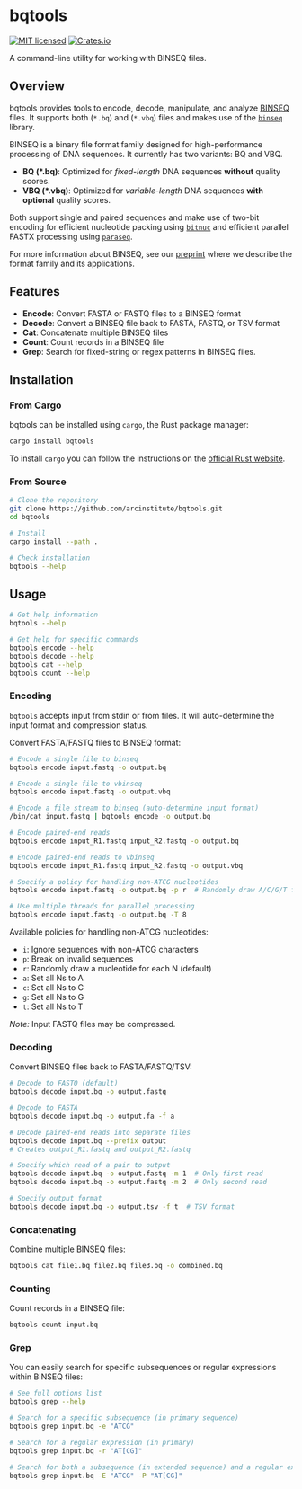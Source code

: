 # bqtools

[![MIT licensed](https://img.shields.io/badge/license-MIT-blue.svg)](./LICENSE.md)
[![Crates.io](https://img.shields.io/crates/d/bqtools?color=orange&label=crates.io)](https://crates.io/crates/bqtools)

A command-line utility for working with BINSEQ files.

## Overview

bqtools provides tools to encode, decode, manipulate, and analyze [BINSEQ](https://github.com/arcinstitute/binseq) files.
It supports both (`*.bq`) and (`*.vbq`) files and makes use of the [`binseq`](https://crates.io/crates/binseq) library.

BINSEQ is a binary file format family designed for high-performance processing of DNA sequences.
It currently has two variants: BQ and VBQ.

- **BQ (\*.bq)**: Optimized for _fixed-length_ DNA sequences **without** quality scores.
- **VBQ (\*.vbq)**: Optimized for _variable-length_ DNA sequences **with optional** quality scores.

Both support single and paired sequences and make use of two-bit encoding for efficient nucleotide packing using [`bitnuc`](https://crates.io/crates/bitnuc) and efficient parallel FASTX processing using [`paraseq`](https://crates.io/crates/paraseq).

For more information about BINSEQ, see our [preprint](https://www.biorxiv.org/content/10.1101/2025.04.08.647863v1) where we describe the format family and its applications.

## Features

- **Encode**: Convert FASTA or FASTQ files to a BINSEQ format
- **Decode**: Convert a BINSEQ file back to FASTA, FASTQ, or TSV format
- **Cat**: Concatenate multiple BINSEQ files
- **Count**: Count records in a BINSEQ file
- **Grep**: Search for fixed-string or regex patterns in BINSEQ files.

## Installation

### From Cargo

bqtools can be installed using `cargo`, the Rust package manager:

```bash
cargo install bqtools
```

To install `cargo` you can follow the instructions on the [official Rust website](https://www.rust-lang.org/tools/install).

### From Source

```bash
# Clone the repository
git clone https://github.com/arcinstitute/bqtools.git
cd bqtools

# Install
cargo install --path .

# Check installation
bqtools --help
```

## Usage

```bash
# Get help information
bqtools --help

# Get help for specific commands
bqtools encode --help
bqtools decode --help
bqtools cat --help
bqtools count --help
```

### Encoding

`bqtools` accepts input from stdin or from files.
It will auto-determine the input format and compression status.

Convert FASTA/FASTQ files to BINSEQ format:

```bash
# Encode a single file to binseq
bqtools encode input.fastq -o output.bq

# Encode a single file to vbinseq
bqtools encode input.fastq -o output.vbq

# Encode a file stream to binseq (auto-determine input format)
/bin/cat input.fastq | bqtools encode -o output.bq

# Encode paired-end reads
bqtools encode input_R1.fastq input_R2.fastq -o output.bq

# Encode paired-end reads to vbinseq
bqtools encode input_R1.fastq input_R2.fastq -o output.vbq

# Specify a policy for handling non-ATCG nucleotides
bqtools encode input.fastq -o output.bq -p r  # Randomly draw A/C/G/T for each N

# Use multiple threads for parallel processing
bqtools encode input.fastq -o output.bq -T 8
```

Available policies for handling non-ATCG nucleotides:

- `i`: Ignore sequences with non-ATCG characters
- `p`: Break on invalid sequences
- `r`: Randomly draw a nucleotide for each N (default)
- `a`: Set all Ns to A
- `c`: Set all Ns to C
- `g`: Set all Ns to G
- `t`: Set all Ns to T

_Note:_ Input FASTQ files may be compressed.

### Decoding

Convert BINSEQ files back to FASTA/FASTQ/TSV:

```bash
# Decode to FASTQ (default)
bqtools decode input.bq -o output.fastq

# Decode to FASTA
bqtools decode input.bq -o output.fa -f a

# Decode paired-end reads into separate files
bqtools decode input.bq --prefix output
# Creates output_R1.fastq and output_R2.fastq

# Specify which read of a pair to output
bqtools decode input.bq -o output.fastq -m 1  # Only first read
bqtools decode input.bq -o output.fastq -m 2  # Only second read

# Specify output format
bqtools decode input.bq -o output.tsv -f t  # TSV format
```

### Concatenating

Combine multiple BINSEQ files:

```bash
bqtools cat file1.bq file2.bq file3.bq -o combined.bq
```

### Counting

Count records in a BINSEQ file:

```bash
bqtools count input.bq
```

### Grep

You can easily search for specific subsequences or regular expressions within BINSEQ files:

```bash
# See full options list
bqtools grep --help

# Search for a specific subsequence (in primary sequence)
bqtools grep input.bq -e "ATCG"

# Search for a regular expression (in primary)
bqtools grep input.bq -r "AT[CG]"

# Search for both a subsequence (in extended sequence) and a regular expression (in either)
bqtools grep input.bq -E "ATCG" -P "AT[CG]"
```
